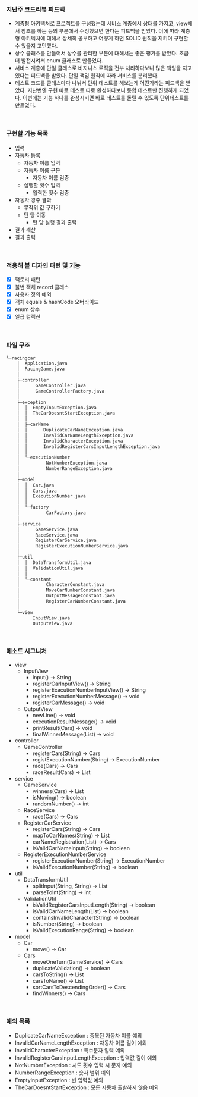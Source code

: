 ### 지난주 코드리뷰 피드백
- 계층형 아키텍처로 프로젝트를 구성했는데 서비스 계층에서 상태를 가지고, view에서 참조를 하는 등의 부분에서 수정했으면 한다는 피드백을 받았다. 이에 따라 계층형 아키텍처에 대해서 상세히 공부하고 어떻게 하면 SOLID 원칙을 지키며 구현할 수 있을지 고민했다.
- 상수 클래스를 만들어서 상수를 관리한 부분에 대해서는 좋은 평가를 받았다. 조금 더 발전시켜서 enum 클래스로 만들었다.
- 서비스 계층에 단일 클래스로 비지니스 로직을 전부 처리하다보니 많은 책임을 지고 있다는 피드백을 받았다. 단일 책임 원칙에 따라 서비스를 분리했다.
- 테스트 코드를 클래스마다 나눠서 단위 테스트를 해보는게 어떤가라는 피드백을 받았다. 지난번엔 구현 따로 테스트 따로 완성하다보니 통합 테스트만 진행하게 되었다. 이번에는 기능 하나를 완성시키면 바로 테스트를 돌릴 수 있도록 단위테스트를 만들었다.
<br>

### 구현할 기능 목록
- 입력
- 자동차 등록
    - 자동차 이름 입력
    - 자동차 이름 구분
        - 자동차 이름 검증
    - 실행할 횟수 입력
        - 입력한 횟수 검증
- 자동차 경주 결과
    - 무작위 값 구하기
    - 턴 당 이동
        - 턴 당 실행 결과 출력
- 결과 계산
- 결과 출력
<br>

### 적용해 볼 디자인 패턴 및 기능
- [x] 팩토리 패턴
- [x] 불변 객체 record 클래스
- [x] 사용자 정의 예외
- [x] 객체 equals & hashCode 오버라이드
- [x] enum 상수
- [x] 일급 컬렉션
<br>

### 파일 구조
```bash
└─racingcar
    │  Application.java
    │  RacingGame.java
    │
    ├─controller
    │      GameController.java
    │      GameControllerFactory.java
    │
    ├─exception
    │  │  EmptyInputException.java
    │  │  TheCarDoesntStartException.java
    │  │
    │  ├─carName
    │  │      DuplicateCarNameException.java
    │  │      InvalidCarNameLengthException.java
    │  │      InvalidCharacterException.java
    │  │      InvalidRegisterCarsInputLengthException.java
    │  │
    │  └─executionNumber
    │          NotNumberException.java
    │          NumberRangeException.java
    │
    ├─model
    │  │  Car.java
    │  │  Cars.java
    │  │  ExecutionNumber.java
    │  │
    │  └─factory
    │          CarFactory.java
    │
    ├─service
    │      GameService.java
    │      RaceService.java
    │      RegisterCarService.java
    │      RegisterExecutionNumberService.java
    │
    ├─util
    │  │  DataTransformUtil.java
    │  │  ValidationUtil.java
    │  │
    │  └─constant
    │          CharacterConstant.java
    │          MoveCarNumberConstant.java
    │          OutputMessageConstant.java
    │          RegisterCarNumberConstant.java
    │
    └─view
          InputView.java
          OutputView.java
```
<br>


### 메소드 시그니처
- view
  - InputView
    - input() -> String
    - registerCarInputView() -> String
    - registerExecutionNumberInputView() -> String
    - registerExecutionNumberMessage() -> void
    - registerCarMessage() -> void
  - OutputView
    - newLine() -> void
    - executionResultMessage() -> void
    - printResult(Cars) -> void
    - finalWinnerMessage(List<String>) -> void
- controller
  - GameController
    - registerCars(String) -> Cars
    - registExecutionNumber(String) -> ExecutionNumber
    - race(Cars) -> Cars
    - raceResult(Cars) -> List<String>
- service
  - GameService
    - winners(Cars) -> List<String>
    - isMoving() -> boolean
    - randomNumber() -> int
  - RaceService
    - race(Cars) -> Cars
  - RegisterCarService 
    - registerCars(String) -> Cars
    - mapToCarNames(String) -> List<String>
    - carNameRegistration(List<String>) -> Cars
    - isValidCarNameInput(String) -> boolean
  - RegisterExecutionNumberService
    - registerExecutionNumber(String) -> ExecutionNumber
    - isValidExecutionNumber(String) -> boolean
- util
  - DataTransformUtil
    - splitInput(String, String) -> List<String>
    - parseToInt(String) -> int
  - ValidationUtil
    - isValidRegisterCarsInputLength(String) -> boolean
    - isValidCarNameLength(List<String>) -> boolean
    - containsInvalidCharacter(String) -> boolean
    - isNumber(String) -> boolean
    - isValidExecutionRange(String) -> boolean
- model
  - Car
    - move() -> Car
  - Cars
    - moveOneTurn(GameService) -> Cars
    - duplicateValidation() -> boolean
    - carsToString() -> List<String>
    - carsToName() -> List<String>
    - sortCarsToDescendingOrder() -> Cars
    - findWinners() -> Cars
<br>

### 예외 목록
- DuplicateCarNameException : 중복된 자동차 이름 예외
- InvalidCarNameLengthException : 자동차 이름 길이 예외
- InvalidCharacterException : 특수문자 입력 예외
- InvalidRegisterCarsInputLengthException : 입력값 길이 예외
- NotNumberException : 시도 횟수 입력 시 문자 예외
- NumberRangeException : 숫자 범위 예외
- EmptyInputException : 빈 입력값 예외
- TheCarDoesntStartException : 모든 자동차 출발하지 않음 예외
<br>
